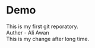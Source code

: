 # Demo
This is my first git reporatory.
<br>
Auther - Ali Awan
<br>
This is my change after long time.
